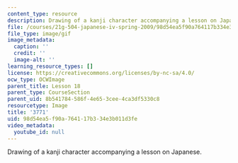 ```yaml
---
content_type: resource
description: Drawing of a kanji character accompanying a lesson on Japanese.
file: /courses/21g-504-japanese-iv-spring-2009/98d54ea5f90a764117b334e3b011d3fe_3771.gif
file_type: image/gif
image_metadata:
  caption: ''
  credit: ''
  image-alt: ''
learning_resource_types: []
license: https://creativecommons.org/licenses/by-nc-sa/4.0/
ocw_type: OCWImage
parent_title: Lesson 18
parent_type: CourseSection
parent_uid: 8b541784-586f-4e65-3cee-4ca3df5330c8
resourcetype: Image
title: '3771'
uid: 98d54ea5-f90a-7641-17b3-34e3b011d3fe
video_metadata:
  youtube_id: null
---
```

Drawing of a kanji character accompanying a lesson on Japanese.
